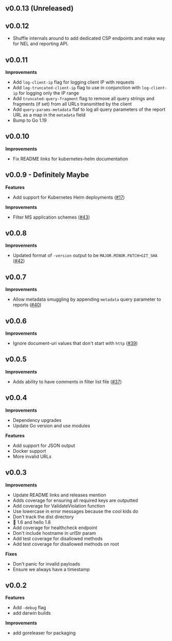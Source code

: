 ## v0.0.13 (Unreleased)

## v0.0.12 

- Shuffle internals around to add dedicated CSP endpoints and make way for NEL and reporting API.

## v0.0.11

**Improvements**

- Add `log-client-ip` flag for logging client IP with requests
- Add `log-truncated-client-ip` flag to use in conjunction with `log-client-ip` for logging only the IP range
- Add `truncated-query-fragment` flag to remove all query strings and fragments (if set) from all URLs transmitted by the client
- Add `query-params-metadata` flaf to log all query parameters of the report URL as a map in the `metadata` field
- Bump to Go 1.19

## v0.0.10

**Improvements**

- Fix README links for kubernetes-helm documentation

## v0.0.9 - Definitely Maybe

**Features**

- Add support for Kubernetes Helm deployments ([#17](https://github.com/jacobbednarz/go-csp-collector/issues/17))

**Improvements**

- Filter MS application schemes ([#43](https://github.com/jacobbednarz/go-csp-collector/issues/43))

## v0.0.8

**Improvements**

- Updated format of `-version` output to be `MAJOR.MINOR.PATCH+GIT_SHA` ([#42](https://github.com/jacobbednarz/go-csp-collector/issues/42))

## v0.0.7

**Improvements**

- Allow metadata smuggling by appending `metadata` query parameter to reports ([#40](https://github.com/jacobbednarz/go-csp-collector/issues/40))

## v0.0.6

**Improvements**

- Ignore document-uri values that don't start with `http` ([#39](https://github.com/jacobbednarz/go-csp-collector/issues/39))

## v0.0.5

**Improvements**

- Adds ability to have comments in filter list file ([#37](https://github.com/jacobbednarz/go-csp-collector/issues/37))

## v0.0.4

**Improvements**

- Dependency upgrades
- Update Go version and use modules

**Features**

- Add support for JSON output
- Docker support
- More invalid URLs

## v0.0.3

**Improvements**

- Update README links and releases mention
- Adds coverage for ensuring all required keys are outputted
- Add coverage for ValidateViolation function
- Use lowercase in error messages because the cool kids do
- Don't track the dist directory
- 👋 1.6 and hello 1.8
- Add coverage for healthcheck endpoint
- Don't include hostname in urlStr param
- Add test coverage for disallowed methods
- Add test coverage for disallowed methods on root

**Fixes**

- Don't panic for invalid payloads
- Ensure we always have a timestamp

## v0.0.2

**Features**

- Add `-debug` flag
- add darwin builds

**Improvements**

- add goreleaser for packaging
